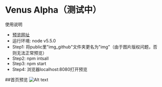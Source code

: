 # Venus Alpha（测试中）

使用说明
* [预览网址](http://muwenzi.com)
* 运行环境: node v5.5.0
* Step1: 将public里"img_github"文件夹更名为"img"（由于图片版权问题，否则无法正常预览）
* Step2: npm intsall
* Step3: npm start
* Step4: 浏览器localhost:8080打开预览

##首页预览
![Alt text](https://github.com/muwenzi/photography-website/blob/master/public/img_github/preview.jpg)